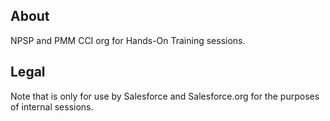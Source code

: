 ## About

NPSP and PMM CCI org for Hands-On Training sessions.

## Legal

Note that is only for use by Salesforce and Salesforce.org for the purposes of internal sessions.
